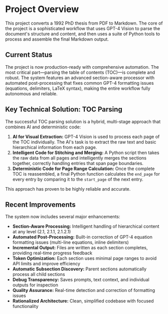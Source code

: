# Project Overview

This project converts a 1992 PhD thesis from PDF to Markdown. The core of the project is a sophisticated workflow that uses GPT-4 Vision to parse the document's structure and content, and then uses a suite of Python tools to process and assemble the final Markdown output.

## Current Status

The project is now production-ready with comprehensive automation. The most critical part—parsing the table of contents (TOC)—is complete and robust. The system features an advanced section-aware processor with automated post-processing that fixes common GPT-4 formatting issues (equations, delimiters, LaTeX syntax), making the entire workflow fully autonomous and reliable.

## Key Technical Solution: TOC Parsing

The successful TOC parsing solution is a hybrid, multi-stage approach that combines AI and deterministic code:

1.  **AI for Visual Extraction:** GPT-4 Vision is used to process each page of the TOC individually. The AI's task is to extract the raw text and basic hierarchical information from each page.
2.  **Intelligent Code for Stitching and Merging:** A Python script then takes the raw data from all pages and intelligently merges the sections together, correctly handling entries that span page boundaries.
3.  **Deterministic Code for Page Range Calculation:** Once the complete TOC is reassembled, a final Python function calculates the `end_page` for every entry by comparing it to the `start_page` of the next entry.

This approach has proven to be highly reliable and accurate.

## Recent Improvements

The system now includes several major enhancements:

*   **Section-Aware Processing:** Intelligent handling of hierarchical content at any level (2.1, 2.1.1, 2.1.2.1)
*   **Automated Post-Processing:** Built-in correction of GPT-4 equation formatting issues (multi-line equations, inline delimiters)
*   **Incremental Output:** Files are written as each section completes, providing real-time progress feedback
*   **Token Optimization:** Each section uses minimal page ranges to avoid API limits and improve efficiency
*   **Automatic Subsection Discovery:** Parent sections automatically process all child sections
*   **Debug Transparency:** Saves prompts, text context, and individual outputs for inspection
*   **Quality Assurance:** Real-time detection and correction of formatting issues
*   **Rationalized Architecture:** Clean, simplified codebase with focused functionality
